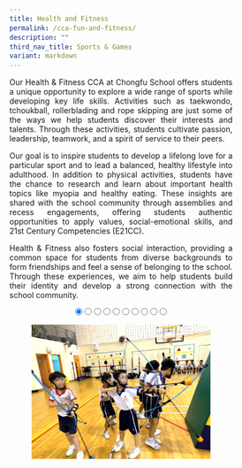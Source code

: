```yaml
---
title: Health and Fitness
permalink: /cca-fun-and-fitness/
description: ""
third_nav_title: Sports & Games
variant: markdown
---
```

<style>
* {
  margin: 0;
  padding: 0;
  box-sizing: border-box;
}

.slideshow-container {
  width: 100%;
  max-width: 700px;
  margin: auto;
  overflow: hidden;
  position: relative;
	text-align:center;
}

.slides {
  display: flex;
  transition: transform 0.5s ease; /* Smooth transition for sliding */
  width: 1000%; /* Adjust this to match the number of slides */
}

.slide {
  width: 10%; /* Each slide takes up 10% of the container (for 10 slides) */
  height: auto;
}

.slide img {
  width: 100%;
  height: auto;
  object-fit: cover;
  cursor: pointer; /* Make the images clickable */
}

/* Control the slide transition when the radio buttons are selected */
#slide1:checked ~ .slides {
  transform: translateX(0);
}

#slide2:checked ~ .slides {
  transform: translateX(-10%); /* Move to the second slide */
}

#slide3:checked ~ .slides {
  transform: translateX(-20%); /* Move to the third slide */
}

#slide4:checked ~ .slides {
  transform: translateX(-30%); /* Move to the fourth slide */
}

#slide5:checked ~ .slides {
  transform: translateX(-40%); /* Move to the fifth slide */
}

#slide6:checked ~ .slides {
  transform: translateX(-50%); /* Move to the sixth slide */
}

#slide7:checked ~ .slides {
transform: translateX(-60%); /* Move to the seventh slide */
}

#slide8:checked ~ .slides {
  transform: translateX(-70%); /* Move to the eighth slide */
}

#slide9:checked ~ .slides {
  transform: translateX(-80%); /* Move to the ninth slide */
}

#slide10:checked ~ .slides {
  transform: translateX(-90%); /* Move to the tenth slide */
}

/* Mobile Devices (up to 600px) */
@media (max-width: 600px) {
  .slide img {
    width: 100%;
    height: auto;
  }
}

/* Tablet devices (600px to 768px) */
@media (max-width: 768px) {
  .slide img {
    width: 100%;
    height: auto;
  }
}

/* Desktop devices (769px and above) */
@media (min-width: 769px) {
.slide img {
width: 80%;
height: auto;
}
}
</style>

<p style="text-align:justify">Our Health &amp; Fitness CCA at Chongfu School offers students a unique opportunity to explore a wide range of sports while developing key life skills. Activities such as taekwondo, tchoukball, rollerblading and rope skipping are just some of the ways we help students discover their interests and talents. Through these activities, students cultivate passion, leadership, teamwork, and a spirit of service to their peers.</p>
<p style="text-align:justify">Our goal is to inspire students to develop a lifelong love for a particular sport and to lead a balanced, healthy lifestyle into adulthood. In addition to physical activities, students have the chance to research and learn about important health topics like myopia and healthy eating. These insights are shared with the school community through assemblies and recess engagements, offering students authentic opportunities to apply values, social-emotional skills, and 21st Century Competencies (E21CC).</p>
<p style="text-align:justify">Health &amp; Fitness also fosters social interaction, providing a common space for students from diverse backgrounds to form friendships and feel a sense of belonging to the school. Through these experiences, we aim to help students build their identity and develop a strong connection with the school community.</p>

<div class="slideshow-container">

<input checked="" id="slide1" name="slide" type="radio">
<input id="slide2" name="slide" type="radio">
<input id="slide3" name="slide" type="radio">
<input id="slide4" name="slide" type="radio">
<input id="slide5" name="slide" type="radio">
<input id="slide6" name="slide" type="radio">
<input id="slide7" name="slide" type="radio">
<input id="slide8" name="slide" type="radio">
<input id="slide9" name="slide" type="radio">
<input id="slide10" name="slide" type="radio">
<p></p>
<div class="slides">
<label class="slide" for="slide2">
<img alt="Image 1" src="/images/CCA%20Health%20&amp;%20Fitness/HF_01v.jpg">
</label>
<label class="slide" for="slide3">
<img alt="Image 2" src="/images/CCA%20Health%20&amp;%20Fitness/HF_02v.jpg">
</label>
<label class="slide" for="slide4">
<img alt="Image 3" src="/images/CCA%20Health%20&amp;%20Fitness/HF_03v.jpg">
</label>
<label class="slide" for="slide5">
<img alt="Image 4" src="/images/CCA%20Health%20&amp;%20Fitness/HF_04v.jpg">
</label>
<label class="slide" for="slide6">
<img alt="Image 5" src="/images/CCA%20Health%20&amp;%20Fitness/HF_05v.jpg">
</label>
<label class="slide" for="slide7">
<img alt="Image 6" src="/images/CCA%20Health%20&amp;%20Fitness/HF_06v.jpg">
</label>
<label class="slide" for="slide8">
<img alt="Image 7" src="/images/CCA%20Health%20&amp;%20Fitness/HF_07v.jpg">
</label>
<label class="slide" for="slide9">
<img alt="Image 8" src="/images/CCA%20Health%20&amp;%20Fitness/HF_08v.jpg">
</label>
<label class="slide" for="slide10">
<img alt="Image 9" src="/images/CCA%20Health%20&amp;%20Fitness/HF_09v.jpg">
</label>
<label class="slide" for="slide1">
<img alt="Image 10" src="/images/CCA%20Health%20&amp;%20Fitness/HF_10v.jpg">
</label>
</div>
</div>